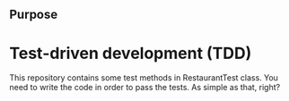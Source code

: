 ## Purpose
# Test-driven development (TDD)
This repository contains some test methods in RestaurantTest class. You need to write the code in order to pass the tests. As simple as that, right?

